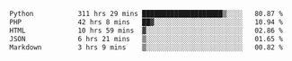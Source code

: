 <!--START_SECTION:waka-->

```txt
Python           311 hrs 29 mins ████████████████████▒░░░░   80.87 %
PHP              42 hrs 8 mins   ██▓░░░░░░░░░░░░░░░░░░░░░░   10.94 %
HTML             10 hrs 59 mins  ▓░░░░░░░░░░░░░░░░░░░░░░░░   02.86 %
JSON             6 hrs 21 mins   ▒░░░░░░░░░░░░░░░░░░░░░░░░   01.65 %
Markdown         3 hrs 9 mins    ▒░░░░░░░░░░░░░░░░░░░░░░░░   00.82 %
```

<!--END_SECTION:waka-->
